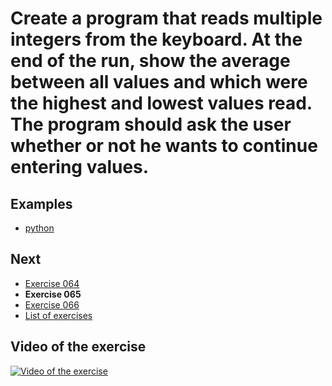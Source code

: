 # Create a program that reads multiple integers from the keyboard. At the end of the run, show the average between all values and which were the highest and lowest values read. The program should ask the user whether or not he wants to continue entering values.

## Examples

- [python](python)

## Next

- [Exercise 064](../064)
- **Exercise 065**
- [Exercise 066](../066)
- [List of exercises](../)

## Video of the exercise

[![Video of the exercise](https://img.youtube.com/vi/QNPuPlPM--0/maxresdefault.jpg)](https://youtu.be/QNPuPlPM--0)

